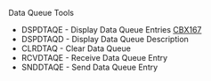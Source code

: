 Data Queue Tools

<ul>
  <li>DSPDTAQE - Display Data Queue Entries <a href="">CBX167</a></li>
  <li>DSPDTAQD - Display Data Queue Description</li>
  <li>CLRDTAQ  - Clear Data Queue</li>
  <li>RCVDTAQE - Receive Data Queue Entry</li>
  <li>SNDDTAQE - Send Data Queue Entry</li>
</ul>
